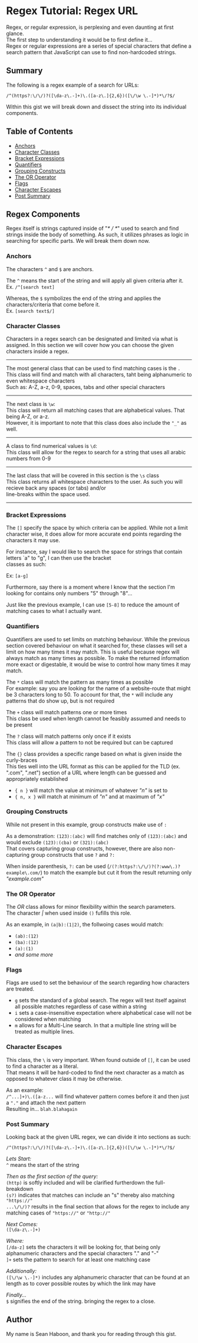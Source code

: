 # Regex Tutorial: Regex URL

Regex, or regular expression, is perplexing and even daunting at first glance.\
The first step to understanding it would be to first define it...\
Regex or regular expressions are a series of special characters that define a search pattern that JavaScript can use to find non-hardcoded strings.

## Summary

The following is a regex example of a search for URLs:

`/^(https?:\/\/)?([\da-z\.-]+)\.([a-z\.]{2,6})([\/\w \.-]*)*\/?$/`

Within this gist we will break down and dissect the string into its individual components.

## Table of Contents

- [Anchors](#anchors)
- [Character Classes](#character-classes)
- [Bracket Expressions](#bracket-expressions)
- [Quantifiers](#quantifiers)
- [Grouping Constructs](#grouping-constructs)
- [The OR Operator](#the-or-operator)
- [Flags](#flags)
- [Character Escapes](#character-escapes)
- [Post Summary](#post-summary)

## Regex Components

Regex itself is strings captured inside of "_* / *_" used to search and find strings inside the body of something. As such, it utilizes phrases as logic in searching for specific parts. We will break them down now.

### Anchors

The characters `^` and `$` are anchors.

The `^` means the start of the string and will apply all given criteria after it.\
Ex. `/^[search text]`

Whereas, the `$` symbolizes the end of the string and applies the characters/criteria that come before it.\
Ex. `[search text$/]`

### Character Classes

Characters in a regex search can be designated and limited via what is assigned. In this section we will cover how you can choose the given characters inside a regex.

---

The most general class that can be used to find matching cases is the `.`
This class will find and match with all characters, taht being alphanumeric to even whitespace characters\
Such as: A-Z, a-z, 0-9, spaces, tabs and other special characters

---

The next class is `\w`:\
This class will return all matching cases that are alphabetical values. That being A-Z, or a-z.\
However, it is important to note that this class does also include the `"_"` as well.

---

A class to find numerical values is `\d`:\
This class will allow for the regex to search for a string that uses all arabic numbers from 0-9

---

The last class that will be covered in this section is the `\s` class\
This class returns all whitespace characters to the user. As such you will recieve back any spaces (or tabs) and/or\
line-breaks within the space used.

---

### Bracket Expressions

The `[]` specify the space by which criteria can be applied. While not a limit character wise, it does allow for more accurate end points regarding the characters it may use.

For instance, say I would like to search the space for strings that contain letters `a" to "g", I can then use the bracket\
classes as such:

Ex: `[a-g]`

Furthermore, say there is a moment where I know that the section I'm looking for contains only numbers "5" through "8"...

Just like the previous example, I can use `[5-8]` to reduce the amount of matching cases to what I actually want.

### Quantifiers

Quantifiers are used to set limits on matching behaviour. While the previous section covered behaviour on what it searched for, these classes will set a limit on how many times it may match. This is useful because regex will always match as many times as possible. To make the returned information more exact or digestable, it would be wise to control how many times it may match.

The `*` class will match the pattern as many times as possible\
For example: say you are looking for the name of a website-route that might be 3 characters long to 50. To account for that, the `*` will include any patterns that do show up, but is not required

The `+` class will match patterns one or more times\
This class be used when length cannot be feasibly assumed and needs to be present

The `?` class will match patterns only once if it exists\
This class will allow a pattern to not be required but can be captured

The `{}` class provides a specific range based on what is given inside the curly-braces\
This ties well into the URL format as this can be applied for the TLD (ex. ".com", ".net") section of a URL where length can be guessed and appropriately established

- `{ n }` will match the value at minimum of whatever _"n"_ is set to
- `{ n, x }` will match at minimum of _"n"_ and at maximum of _"x"_

### Grouping Constructs

While not present in this example, group constructs make use of `:`

As a demonstration: `(123):(abc)` will find matches only of `(123):(abc)` and would exclude `(123):(cba)` or `(321):(abc)`\
That covers capturing group constructs, however, there are also non-capturing group constructs that use `?` and `?:`

When inside parenthesis, `?:` can be used (`/(?:https?:\/\/)?(?:www\.)?example\.com/`) to match the example but cut it from the result returning only _*"example.com"*_

### The OR Operator

The _OR_ class allows for minor flexibility within the search parameters.\
The character _|_ when used inside `()` fufills this role.

As an example, in `(a|b):(1|2)`, the follwoing cases would match:

- `(ab):(12)`
- `(ba):(12)`
- `(a):(1)`
- _and some more_

### Flags

Flags are used to set the behaviour of the search regarding how characters are treated.

- `g` sets the standard of a global search. The regex will test itself against all possible matches regardless of case within a string
- `i` sets a case-insensitive expectation where alphabetical case will not be considered when matching
- `m` allows for a Multi-Line search. In that a multiple line string will be treated as multiple lines.

### Character Escapes

This class, the `\` is very important. When found outside of `[]`, it can be used to find a character as a literal.\
That means it will be hard-coded to find the next character as a match as opposed to whatever class it may be otherwise.

As an example:\
`/^...]+)\.([a-z...` will find whatever pattern comes before it and then just a `"."` and attach the next pattern\
Resulting in... `blah.blahagain`

### Post Summary

Looking back at the given URL regex, we can divide it into sections as such:

`/^(https?:\/\/)?([\da-z\.-]+)\.([a-z\.]{2,6})([\/\w \.-]*)*\/?$/`

_Lets Start:_\
`^` means the start of the string

_Then as the first section of the query:_\
`(http)` is softly included and will be clarified furtherdown the full-breakdown\
`(s?)` indicates that matches can include an "s" thereby also matching `"https://"`\
`...\/\/)?` results in the final section that allows for the regex to include any matching cases of `"https://"` or `"http://"`

_Next Comes:_\
`([\da-z\.-]+)`

_Where:_\
`[/da-z]` sets the characters it will be looking for, that being only alphanumeric characters and the special characters "." and "-"\
`]+` sets the pattern to search for at least one matching case

_Additionally:_\
`([\/\w \.-]*)` includes any alphanumeric character that can be found at an length as to cover possible routes by which the link may have

_Finally..._\
`$` signifies the end of the string. bringing the regex to a close.

## Author

My name is Sean Haboon, and thank you for reading through this gist.

